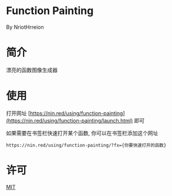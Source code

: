 # Function Painting

By NriotHrreion

# 简介

漂亮的函数图像生成器

# 使用

打开网址 [https://nin.red/using/function-painting](https://nin.red/using/function-painting/launch.html) 即可

如果需要在书签栏快速打开某个函数, 你可以在书签栏添加这个网址

`https://nin.red/using/function-painting/?fx={你要快速打开的函数}`

# 许可

[MIT](./LICENSE)

